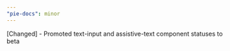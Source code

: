 ```yaml
---
"pie-docs": minor
---
```


[Changed] - Promoted text-input and assistive-text component statuses to beta
